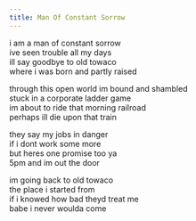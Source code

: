 ```yaml
---
title: Man Of Constant Sorrow
---
```


i am a man of constant sorrow  
ive seen trouble all my days  
ill say goodbye to old towaco  
where i was born and partly raised  

through this open world im bound and shambled  
stuck in a corporate ladder game  
im about to ride that morning railroad  
perhaps ill die upon that train  

they say my jobs in danger  
if i dont work some more  
but heres one promise too ya  
5pm and im out the door  

im going back to old towaco  
the place i started from  
if i knowed how bad theyd treat me  
babe i never woulda come  
